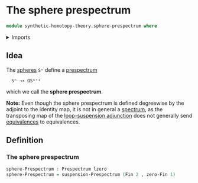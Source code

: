 # The sphere prespectrum

```agda
module synthetic-homotopy-theory.sphere-prespectrum where
```

<details><summary>Imports</summary>

```agda
open import foundation.dependent-pair-types
open import foundation.universe-levels

open import synthetic-homotopy-theory.prespectra
open import synthetic-homotopy-theory.suspension-prespectra

open import univalent-combinatorics.standard-finite-types
```

</details>

## Idea

The [spheres](synthetic-homotopy-theory.spheres.md) `Sⁿ` define a
[prespectrum](synthetic-homotopy-theory.prespectra.md)

```text
  Sⁿ →∗ ΩSⁿ⁺¹
```

which we call the **sphere prespectrum**.

**Note:** Even though the sphere prespectrum is defined degreewise by the
adjoint to the identity map, it is not in general a
[spectrum](synthetic-homotopy-theory.spectra.md), as the transposing map of the
[loop-suspension adjunction](synthetic-homotopy-theory.universal-property-suspensions-of-pointed-types.md)
does not generally send [equivalences](foundation-core.equivalences.md) to
equivalences.

## Definition

### The sphere prespectrum

```agda
sphere-Prespectrum : Prespectrum lzero
sphere-Prespectrum = suspension-Prespectrum (Fin 2 , zero-Fin 1)
```
